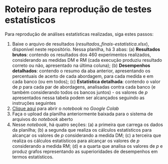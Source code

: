 # Roteiro para reprodução de testes estatísticos

Para reprodução de análises estatísticas realizadas, siga estes passos:

1) Baixe o arquivo de resultados (*resultados_finais-estatistica.xlsx*), disponível neste repositório. Nessa planilha, há 3 abas: (a) **Resultados brutos**: contendo os resultados dos 460 experimentos realizados, considerando as medidas DM e RM (cada execução produziu resultado correto ou não, apresentado na última coluna); (b) **Desempenhos detalhados**: contendo o resumo da aba anterior, apresentando os percentuais de acerto de cada abordagem, para cada medida e em cada banco (ou em todos); (c) **Estatística detalhada**: contendo o valor de *p* para cada par de abordagens, analisadas contra cada banco (e também considerando todos os bancos juntos) - os valores de *p* apresentados nessa tabela podem ser alcançados seguindo as instruções seguintes
2) [Clique aqui](https://colab.research.google.com/drive/1PxUbWwj7NAsbzB-CP8CnXin4ETYIvGSV?usp=sharing) para abrir o *notebook* no *Google Colab*
3) Faça o upload da planilha anteriormente baixada para o sistema de arquivos do *notebook* aberto
4) Nesse *notebook*, há quatro seções: (a) a primeira que carrega os dados da planilha; (b) a segunda que realiza os cálculos estatísticos para alcançar os valores de *p* considerando a medida DM; (c) a terceira que realiza os cálculos estatísticos para alcançar os valores de *p* considerando a medida RM; (d) e a quarta que analisa os valores de *p* e produz grafos representando as superioridades de desempenhos em termos estatísticos.

